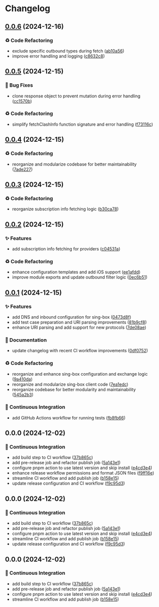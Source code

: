 # Changelog

## [0.0.6](https://github.com/liblaf/sub-converter/compare/v0.0.5...v0.0.6) (2024-12-16)

### ♻ Code Refactoring

- exclude specific outbound types during fetch ([ab10a56](https://github.com/liblaf/sub-converter/commit/ab10a567cac8426ed4a1b376de23e25167ba5140))
- improve error handling and logging ([c8632c8](https://github.com/liblaf/sub-converter/commit/c8632c85a00b8e14f48cfe41b7009df4a991f0c7))

## [0.0.5](https://github.com/liblaf/sub-converter/compare/v0.0.4...v0.0.5) (2024-12-15)

### 🐛 Bug Fixes

- clone response object to prevent mutation during error handling ([cc1570b](https://github.com/liblaf/sub-converter/commit/cc1570b0d933298aa9838dd1cd148e6d3bb771a1))

### ♻ Code Refactoring

- simplify fetchClashInfo function signature and error handling ([f73116c](https://github.com/liblaf/sub-converter/commit/f73116c16a5f74649810016d82c7abc178917f29))

## [0.0.4](https://github.com/liblaf/sub-converter/compare/v0.0.3...v0.0.4) (2024-12-15)

### ♻ Code Refactoring

- reorganize and modularize codebase for better maintainability ([7ade227](https://github.com/liblaf/sub-converter/commit/7ade227b8264853fe14c9bbc345ff1c0176c911e))

## [0.0.3](https://github.com/liblaf/sub-converter/compare/v0.0.2...v0.0.3) (2024-12-15)

### ♻ Code Refactoring

- reorganize subscription info fetching logic ([b30ca78](https://github.com/liblaf/sub-converter/commit/b30ca78f5a20c7cede9cfe6591a187e5bce25624))

## [0.0.2](https://github.com/liblaf/sub-converter/compare/v0.0.1...v0.0.2) (2024-12-15)

### ✨ Features

- add subscription info fetching for providers ([c04531a](https://github.com/liblaf/sub-converter/commit/c04531a52be7b55d7dd5f4a1b43110c90cf074a4))

### ♻ Code Refactoring

- enhance configuration templates and add iOS support ([ee1afdd](https://github.com/liblaf/sub-converter/commit/ee1afdd46b68bddec9810d615a5cf0c0153edbdc))
- improve module exports and update outbound filter logic ([0ec6b51](https://github.com/liblaf/sub-converter/commit/0ec6b5170a99d0738dda8ce900036625fffd3310))

## [0.0.1](https://github.com/liblaf/sub-converter/compare/v0.0.0...v0.0.1) (2024-12-15)

### ✨ Features

- add DNS and inbound configuration for sing-box ([0473d8f](https://github.com/liblaf/sub-converter/commit/0473d8f2ec56b49127c3d9532d3a1389f0040525))
- add test case preparation and URI parsing improvements ([81b9cf8](https://github.com/liblaf/sub-converter/commit/81b9cf81d978f49f07e78ed6b648253934ad47c4))
- enhance URI parsing and add support for new protocols ([7de08ae](https://github.com/liblaf/sub-converter/commit/7de08aecb236debbb85bccde95777369438afafc))

### 📝 Documentation

- update changelog with recent CI workflow improvements ([0df0752](https://github.com/liblaf/sub-converter/commit/0df07524035cf4f3374f4f4415fc0a8818948805))

### ♻ Code Refactoring

- reorganize and enhance sing-box configuration and exchange logic ([9a410da](https://github.com/liblaf/sub-converter/commit/9a410dabd4ce82d614d939a0eb39a9c2e1d6f423))
- reorganize and modularize sing-box client code ([7ea1edc](https://github.com/liblaf/sub-converter/commit/7ea1edc201573b00ae63459a1dc1b89ad0d81b16))
- reorganize codebase for better modularity and maintainability ([545a2b3](https://github.com/liblaf/sub-converter/commit/545a2b34afee7cbaf955470103a056405ab656a7))

### 🔧 Continuous Integration

- add GitHub Actions workflow for running tests ([fb8fb66](https://github.com/liblaf/sub-converter/commit/fb8fb66702c6169e6f3f22d45259f202ae4a1f52))

## 0.0.0 (2024-12-02)

### 🔧 Continuous Integration

- add build step to CI workflow ([37b865c](https://github.com/liblaf/sub-converter/commit/37b865c69a15f1162399a87b9b1da4cbc02448fa))
- add pre-release job and refactor publish job ([5a143e1](https://github.com/liblaf/sub-converter/commit/5a143e1c33bdfe129d40c4382450d07e975c336b))
- configure pnpm action to use latest version and skip install ([e4cd3e4](https://github.com/liblaf/sub-converter/commit/e4cd3e4a67ef9ea9233853fdb120bf45c8d85fb7))
- enhance release workflow permissions and format JSON files ([f9ff16e](https://github.com/liblaf/sub-converter/commit/f9ff16ebfa2c4518d650c8d32467221f3152f668))
- streamline CI workflow and add publish job ([b158e15](https://github.com/liblaf/sub-converter/commit/b158e152e28204b3753862154903533dc5c20721))
- update release configuration and CI workflow ([f9c95d3](https://github.com/liblaf/sub-converter/commit/f9c95d348d8d39f82b86be779441f0928e88e60f))

## 0.0.0 (2024-12-02)

### 🔧 Continuous Integration

- add build step to CI workflow ([37b865c](https://github.com/liblaf/sub-converter/commit/37b865c69a15f1162399a87b9b1da4cbc02448fa))
- add pre-release job and refactor publish job ([5a143e1](https://github.com/liblaf/sub-converter/commit/5a143e1c33bdfe129d40c4382450d07e975c336b))
- configure pnpm action to use latest version and skip install ([e4cd3e4](https://github.com/liblaf/sub-converter/commit/e4cd3e4a67ef9ea9233853fdb120bf45c8d85fb7))
- streamline CI workflow and add publish job ([b158e15](https://github.com/liblaf/sub-converter/commit/b158e152e28204b3753862154903533dc5c20721))
- update release configuration and CI workflow ([f9c95d3](https://github.com/liblaf/sub-converter/commit/f9c95d348d8d39f82b86be779441f0928e88e60f))

## 0.0.0 (2024-12-02)

### 🔧 Continuous Integration

- add build step to CI workflow ([37b865c](https://github.com/liblaf/sub-converter/commit/37b865c69a15f1162399a87b9b1da4cbc02448fa))
- add pre-release job and refactor publish job ([5a143e1](https://github.com/liblaf/sub-converter/commit/5a143e1c33bdfe129d40c4382450d07e975c336b))
- configure pnpm action to use latest version and skip install ([e4cd3e4](https://github.com/liblaf/sub-converter/commit/e4cd3e4a67ef9ea9233853fdb120bf45c8d85fb7))
- streamline CI workflow and add publish job ([b158e15](https://github.com/liblaf/sub-converter/commit/b158e152e28204b3753862154903533dc5c20721))
